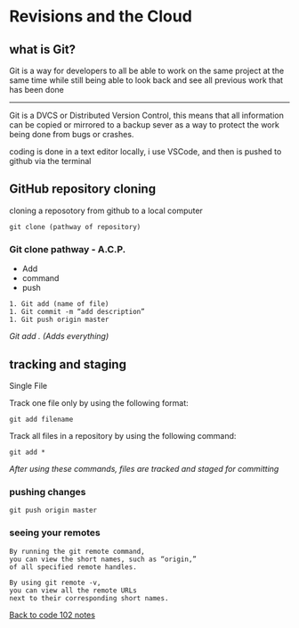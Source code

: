 # Revisions and the Cloud

## what is Git?

Git is a way for developers to all be able to work on the same 
project at the same time while still being able to look back and 
see all previous work that has been done
***
Git is a DVCS or Distributed Version Control, this means that all 
information can be copied or mirrored to a backup sever as a way to
protect the work being done from bugs or crashes.

coding is done in a text editor locally, i use VSCode, and then is pushed to github via the terminal

## GitHub repository cloning

cloning a reposotory from github to a local computer

```
git clone (pathway of repository)
```

### Git clone pathway - A.C.P.

- Add
- command
- push

```
1. Git add (name of file)
1. Git commit -m “add description”
1. Git push origin master
```

*Git add . (Adds everything)*

## tracking and staging

Single File

Track one file only by using the following format:

```
git add filename
```

Track all files in a repository by using the following command:

```
git add *
```

*After using these commands, files are tracked and staged for committing*

### pushing changes

```
git push origin master
```

### seeing your remotes
```
By running the git remote command, 
you can view the short names, such as “origin,” 
of all specified remote handles.

By using git remote -v, 
you can view all the remote URLs 
next to their corresponding short names.
```

[Back to code 102 notes](../102.md)
